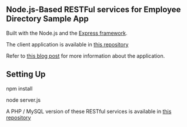 ## Node.js-Based RESTFul services for Employee Directory Sample App ##

Built with the Node.js and the [Express framework](http://expressjs.com/).

The client application is available in [this repository](https://github.com/ccoenraets/directory-backbone-bootstrap)

Refer to [this blog post](http://coenraets.org/blog/2013/04/sample-application-with-backbone-js-and-twitter-bootstrap-updated-and-improved/) for more information about the application.

## Setting Up ##

npm install

node server.js



A PHP / MySQL version of these RESTful services is available in [this repository](https://github.com/ccoenraets/directory-rest-php)


